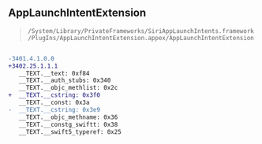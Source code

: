 ## AppLaunchIntentExtension

> `/System/Library/PrivateFrameworks/SiriAppLaunchIntents.framework/PlugIns/AppLaunchIntentExtension.appex/AppLaunchIntentExtension`

```diff

-3401.4.1.0.0
+3402.25.1.1.1
   __TEXT.__text: 0xf84
   __TEXT.__auth_stubs: 0x340
   __TEXT.__objc_methlist: 0x2c
+  __TEXT.__cstring: 0x3f0
   __TEXT.__const: 0x3a
-  __TEXT.__cstring: 0x3e9
   __TEXT.__objc_methname: 0x36
   __TEXT.__constg_swiftt: 0x38
   __TEXT.__swift5_typeref: 0x25

```
